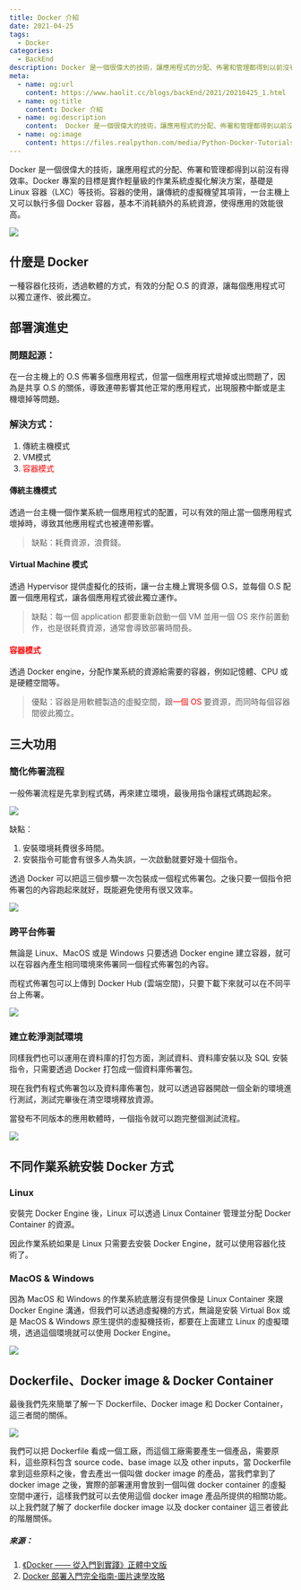 ```yaml
---
title: Docker 介紹
date: 2021-04-25
tags: 
  - Docker
categories:
  - BackEnd
description: Docker 是一個很偉大的技術，讓應用程式的分配、佈署和管理都得到以前沒有得效率。Docker 專案的目標是實作輕量級的作業系統虛擬化解決方案，基礎是 Linux 容器（LXC）等技術。容器的使用，讓傳統的虛擬機望其項背，一台主機上又可以執行多個 Docker 容器，基本不消耗額外的系統資源，使得應用的效能很高。
meta:
  - name: og:url
    content: https://www.haolit.cc/blogs/backEnd/2021/20210425_1.html
  - name: og:title
    content: Docker 介紹
  - name: og:description
    content:  Docker 是一個很偉大的技術，讓應用程式的分配、佈署和管理都得到以前沒有得效率。Docker 專案的目標是實作輕量級的作業系統虛擬化解決方案，基礎是 Linux 容器（LXC）等技術。容器的使用，讓傳統的虛擬機望其項背，一台主機上又可以執行多個 Docker 容器，基本不消耗額外的系統資源，使得應用的效能很高。源，使得應用的效能很高。
  - name: og:image
    content: https://files.realpython.com/media/Python-Docker-Tutorials_Watermarked.f9834dc9df9a.jpg
---
```


Docker 是一個很偉大的技術，讓應用程式的分配、佈署和管理都得到以前沒有得效率。Docker 專案的目標是實作輕量級的作業系統虛擬化解決方案，基礎是 Linux 容器（LXC）等技術。容器的使用，讓傳統的虛擬機望其項背，一台主機上又可以執行多個 Docker 容器，基本不消耗額外的系統資源，使得應用的效能很高。

<!-- more -->

![](https://i.imgur.com/XGbBvkN.png)
## 什麼是 Docker

一種容器化技術，透過軟體的方式，有效的分配 O.S 的資源，讓每個應用程式可以獨立運作、彼此獨立。
## 部署演進史
### 問題起源：

在一台主機上的 O.S 佈署多個應用程式，但當一個應用程式壞掉或出問題了，因為是共享 O.S 的關係，導致連帶影響其他正常的應用程式，出現服務中斷或是主機壞掉等問題。
### 解決方式：

1. 傳統主機模式
2. VM模式
3. <span style="color: red">容器模式</span>
#### 傳統主機模式

透過一台主機一個作業系統一個應用程式的配置，可以有效的阻止當一個應用程式壞掉時，導致其他應用程式也被連帶影響。

> 缺點：耗費資源，浪費錢。
#### Virtual Machine 模式

透過 Hypervisor 提供虛擬化的技術，讓一台主機上實現多個 O.S，並每個 O.S 配置一個應用程式，讓各個應用程式彼此獨立運作。

> 缺點：每一個 application 都要重新啟動一個 VM 並用一個 OS 來作前置動作，也是很耗費資源，通常會導致部署時間長。
#### <span style="color: red">容器模式</span>

透過 Docker engine，分配作業系統的資源給需要的容器，例如記憶體、CPU 或是硬體空間等。

> 優點：容器是用軟體製造的虛擬空間，跟<span style="color: red">一個 OS </span>要資源，而同時每個容器間彼此獨立。
## 三大功用
### 簡化佈署流程

一般佈署流程是先拿到程式碼，再來建立環境，最後用指令讓程式碼跑起來。

![](https://i.imgur.com/gqV3xiE.png)

缺點：

1. 安裝環境耗費很多時間。
2. 安裝指令可能會有很多人為失誤，一次啟動就要好幾十個指令。

透過 Docker 可以把這三個步驟一次包裝成一個程式佈署包。之後只要一個指令把佈署包的內容跑起來就好，既能避免使用有很又效率。

![](https://i.imgur.com/tYMzxbb.png)
### 跨平台佈署

無論是 Linux、MacOS 或是 Windows 只要透過 Docker engine 建立容器，就可以在容器內產生相同環境來佈署同一個程式佈署包的內容。

而程式佈署包可以上傳到 Docker Hub (雲端空間)，只要下載下來就可以在不同平台上佈署。

![](https://i.imgur.com/38lk251.png)
### 建立乾淨測試環境

同樣我們也可以運用在資料庫的打包方面，測試資料、資料庫安裝以及 SQL 安裝指令，只需要透過 Docker 打包成一個資料庫佈署包。

現在我們有程式佈署包以及資料庫佈署包，就可以透過容器開啟一個全新的環境進行測試，測試完畢後在清空環境釋放資源。

當發布不同版本的應用軟體時，一個指令就可以跑完整個測試流程。

![](https://i.imgur.com/T5P5lqN.png)
## 不同作業系統安裝 Docker 方式
### Linux

安裝完 Docker Engine 後，Linux 可以透過 Linux Container 管理並分配 Docker Container 的資源。

因此作業系統如果是 Linux 只需要去安裝 Docker Engine，就可以使用容器化技術了。
### MacOS & Windows

因為 MacOS 和 Windows 的作業系統底層沒有提供像是 Linux Container 來跟 Docker Engine 溝通，但我們可以透過虛擬機的方式，無論是安裝 Virtual Box 或是 MacOS & Windows 原生提供的虛擬機技術，都要在上面建立 Linux 的虛擬環境，透過這個環境就可以使用 Docker Engine。

![](https://i.imgur.com/xLgTpAs.png)
## Dockerfile、Docker image & Docker Container

最後我們先來簡單了解一下 Dockerfile、Docker image 和 Docker Container，這三者間的關係。

![](https://i.imgur.com/eBj3Jtl.png)

我們可以把 Dockerfile 看成一個工廠，而這個工廠需要產生一個產品，需要原料，這些原料包含 source code、base image 以及 other inputs，當 Dockerfile 拿到這些原料之後，會去產出一個叫做 docker image 的產品，當我們拿到了 docker image 之後，實際的部署運用會放到一個叫做 docker container 的虛擬空間中運行，這樣我們就可以去使用這個 docker image 產品所提供的相關功能。以上我們就了解了 dockerfile docker image 以及 docker container 這三者彼此的階層關係。
##### 來源：
1. [《Docker —— 從入門到實踐­》正體中文版](https://philipzheng.gitbook.io/docker_practice/)
2. [Docker 部署入門完全指南-圖片速學攻略](https://hahow.in/courses/5df27f1fa5ee510022a08500/discussions)
